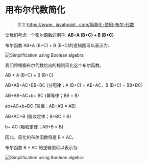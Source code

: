 # 用布尔代数简化

> 原文:[https://www . javatpoint . com/简单化-使用-布尔-代数](https://www.javatpoint.com/simplification-using-boolean-algebra)

让我们考虑一个布尔函数的例子: **AB+A (B+C) + B (B+C)**

布尔函数 AB+A (B+C) + B (B+C)的逻辑图可以表示为:

![Simplification using Boolean algebra](../Images/f1a504778edf277d35fd02ce7a5c7cc0.png)

我们将根据布尔代数给出的规则简化这个布尔函数。

AB + A (B+C) + B (B+C)

AB+AB+AC+BB+BC {分配律；A (B+C) = AB+AC，B (B+C) = BB+BC}

AB+AB+AC+b+ BC {幂等律；BB = B}

ab+AC+b+BC {幂律；AB+AB = AB}

AB+AC+B {吸收定律；B+BC = B}

b+ AC {吸收定律；AB+B = B}

因此，简化的布尔函数将是 B + AC。

布尔函数 B + AC 的逻辑图可以表示为:

![Simplification using Boolean algebra](../Images/bdf45eeb135047867f6d0c1512d135b0.png)